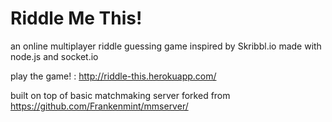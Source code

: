 # Riddle Me This!
an online multiplayer riddle guessing game inspired by Skribbl.io
made with node.js and socket.io

play the game! : http://riddle-this.herokuapp.com/

built on top of basic matchmaking server forked from https://github.com/Frankenmint/mmserver/
